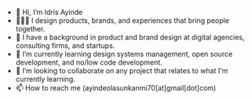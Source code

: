 - 👋 Hi, I’m Idris Ayinde
- 👨🏾‍💻 I design products, brands, and experiences that bring people together. 
- 🌱 I have a background in product and brand design at digital agencies, consulting firms, and startups.
- 📙 I’m currently learning design systems management, open source development, and no/low code development.
- 💞️ I’m looking to collaborate on any project that relates to what I'm currently learning.
- 📫 How to reach me (ayindeolasunkanmi70[at]gmail[dot]com)

<!---
Edrees-creator/Edrees-creator is a ✨ special ✨ repository because its `README.md` (this file) appears on your GitHub profile.
You can click the Preview link to take a look at your changes.
--->
